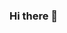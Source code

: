 ### Hi there 👋

<!--
**omkushagrakashyap/omkushagrakashyap** is a ✨ _special_ ✨ repository because its `README.md` (this file) appears on your GitHub profile.

<a href="https://github.com/omkushagrakashyap">
<img align="center" alt="om's Github Stats" src="https://github-readme-stats.codestackr.vercel.app/api?username=omkushagrakashyap&show_icons=true&hide_border=true&count_private=true&include_all_commits=true&theme=radical" /></a>

<a href="https://github.com/omkushagrakashyap">
  <img align="center" src="https://github-readme-stats.anuraghazra1.vercel.app/api/top-langs/?username=omkushagrakashyap&layout=compact&theme=radical" />
</a>
